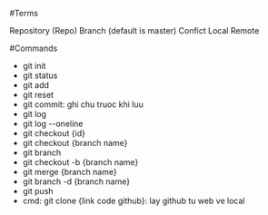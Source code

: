 #Terms

Repository (Repo)
Branch (default is master)
Confict
Local
Remote

#Commands

- git init
- git status
- git add
- git reset
- git commit: ghi chu truoc khi luu
- git log
- git log --oneline
- git checkout {id}
- git checkout {branch name}
- git branch
- git checkout -b {branch name}
- git merge {branch name}
- git branch -d {branch name}
- git push 
- cmd: git clone {link code github}: lay github tu web ve local